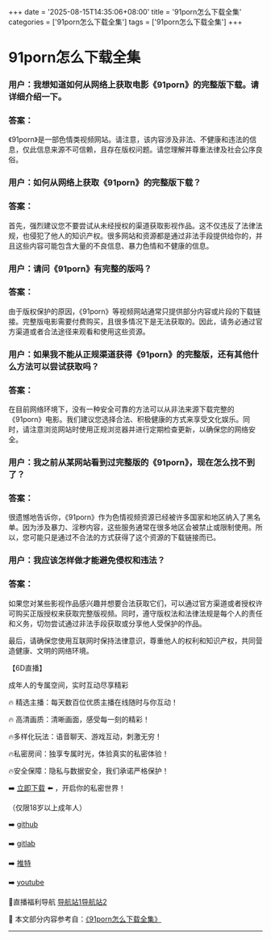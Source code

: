 +++
date = '2025-08-15T14:35:06+08:00'
title = '91porn怎么下载全集'
categories = ['91porn怎么下载全集']
tags = ['91porn怎么下载全集']
+++

# 91porn怎么下载全集

### 用户：我想知道如何从网络上获取电影《91porn》的完整版下载。请详细介绍一下。

### 答案：
《91porn》是一部色情类视频网站。请注意，该内容涉及非法、不健康和违法的信息，仅此信息来源不可信赖，且存在版权问题。请您理解并尊重法律及社会公序良俗。

### 用户：如何从网络上获取《91porn》的完整版下载？

### 答案：
首先，强烈建议您不要尝试从未经授权的渠道获取影视作品。这不仅违反了法律法规，也侵犯了他人的知识产权。很多网站和资源都是通过非法手段提供给你的，并且这些内容可能包含大量的不良信息、暴力色情和不健康的信息。

### 用户：请问《91porn》有完整的版吗？

### 答案：
由于版权保护的原因，《91porn》等视频网站通常只提供部分内容或片段的下载链接。完整版电影需要付费购买，且很多情况下是无法获取的。因此，请务必通过官方渠道或者合法途径来观看和使用这些资源。

### 用户：如果我不能从正规渠道获得《91porn》的完整版，还有其他什么方法可以尝试获取吗？

### 答案：
在目前网络环境下，没有一种安全可靠的方法可以从非法来源下载完整的《91porn》电影。我们建议您选择合法、积极健康的方式来享受文化娱乐。同时，请注意浏览网站时使用正规浏览器并进行定期检查更新，以确保您的网络安全。

### 用户：我之前从某网站看到过完整版的《91porn》，现在怎么找不到了？

### 答案：
很遗憾地告诉你，《91porn》作为色情视频资源已经被许多国家和地区纳入了黑名单。因为涉及暴力、淫秽内容，这些服务通常在很多地区会被禁止或限制使用。所以，您可能只是通过不合法的方式获得了这个资源的下载链接而已。

### 用户：我应该怎样做才能避免侵权和违法？

### 答案：
如果您对某些影视作品感兴趣并想要合法获取它们，可以通过官方渠道或者授权许可购买正版授权来获取完整版视频。同时，遵守版权法和法律法规是每个人的责任和义务，切勿尝试通过非法手段获取或分享他人受保护的作品。

最后，请确保您使用互联网时保持法律意识，尊重他人的权利和知识产权，共同营造健康、文明的网络环境。

【6D直播】

 成年人的专属空间，实时互动尽享精彩

🔥 精选主播：每天数百位优质主播在线随时与你互动！

🔥 高清画质：清晰画面，感受每一刻的精彩！

🔥多样化玩法：语音聊天、游戏互动，刺激无穷！

🔥私密房间：独享专属时光，体验真实的私密体验！

🔥安全保障：隐私与数据安全，我们承诺严格保护！

➡️ [立即下载](https://down123.s3.ap-east-1.amazonaws.com/down/down.html?channelCode=blog) ⬅️ ，开启你的私密世界！

 （仅限18岁以上成年人）

➡️ [github](https://aldult-live.github.io/)

➡️ [gitlab](https://seo-09598d.gitlab.io/)

➡️ [推特](https://x.com/wegame33)

➡️ [youtube](https://www.youtube.com/@6Dlive)

🔞直播福利导航   [导航站1](https://webstack-86085a.gitlab.io/)[导航站2](https://onlygit123-2.github.io/)

📘 本文部分内容参考自：[《91porn怎么下载全集》](https://webstack-hugo-17.pages.dev/)

---

